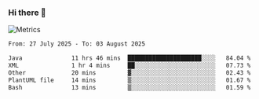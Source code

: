 ### Hi there 👋

![Metrics](https://github.com/radoapx/radoapx/blob/main/github-metrics.svg)

<!--START_SECTION:waka-->

```txt
From: 27 July 2025 - To: 03 August 2025

Java              11 hrs 46 mins  █████████████████████░░░░   84.04 %
XML               1 hr 4 mins     ██░░░░░░░░░░░░░░░░░░░░░░░   07.73 %
Other             20 mins         ▓░░░░░░░░░░░░░░░░░░░░░░░░   02.43 %
PlantUML file     14 mins         ▒░░░░░░░░░░░░░░░░░░░░░░░░   01.67 %
Bash              13 mins         ▒░░░░░░░░░░░░░░░░░░░░░░░░   01.59 %
```

<!--END_SECTION:waka-->

<!--
**radoapx/radoapx** is a ✨ _special_ ✨ repository because its `README.md` (this file) appears on your GitHub profile.

Here are some ideas to get you started:

- 🔭 I’m currently working on ...
- 🌱 I’m currently learning ...
- 👯 I’m looking to collaborate on ...
- 🤔 I’m looking for help with ...
- 💬 Ask me about ...
- 📫 How to reach me: ...
- 😄 Pronouns: ...
- ⚡ Fun fact: ...
-->
